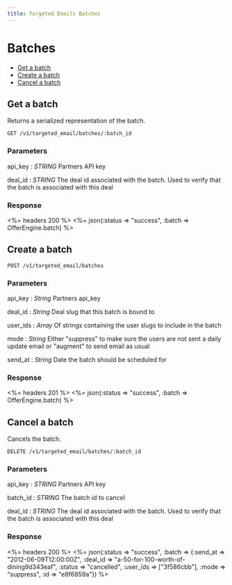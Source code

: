 ```yaml
---
title: Targeted Emails Batches
---
```


# Batches

* [Get a batch](/v1/targeted_emails/batches/#get-a-batch)
* [Create a batch](/v1/targeted_emails/batches/#create-a-batch)
* [Cancel a batch](/v1/targeted_emails/batches/#cancel-a-batch)

## Get a batch
Returns a serialized representation of the batch.

    GET /v1/targeted_email/batches/:batch_id

### Parameters
api_key
: _STRING_ Partners API key

deal_id
: _STRING_ The deal id associated with the batch. Used to verify that the batch is associated with this deal

### Response

<%= headers 200 %>
<%= json(:status => "success", :batch => OfferEngine.batch) %>


## Create a batch

    POST /v1/targeted_email/batches


### Parameters

api_key
: _String_ Partners api_key

deal_id
: _String_ Deal slug that this batch is bound to

user_ids
: _Array_ Of strings containing the user slugs to include in the batch

mode
: _String_ Either "suppress" to make sure the users are not sent a daily update email or "augment" to send email as usual

send_at
: _String_ Date the batch should be scheduled for


### Response

<%= headers 201 %>
<%= json(:status => "success", :batch => OfferEngine.batch) %>


## Cancel a batch
Cancels the batch.

    DELETE /v1/targeted_email/batches/:batch_id

### Parameters
api_key
: _STRING_ Partners API key

batch_id
: _STRING_ The batch id to cancel

deal_id
: _STRING_ The deal id associated with the batch. Used to verify that the batch is associated with this deal

### Response

<%= headers 200 %>
<%= json(:status => "success", :batch => {:send_at => "2012-06-09T12:00:00Z", :deal_id =>  "a-50-for-100-worth-of-dining9d343eaf", :status => "cancelled", :user_ids => ["3f586cbb"], :mode => "suppress", :id => "e8f6859a"}) %>
